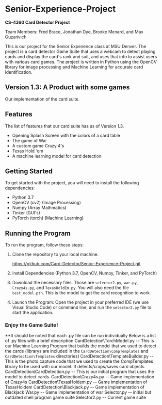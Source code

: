 # Senior-Experience-Project
**CS-4360 Card Detector Project**

Team Members: Fred Brace, Jonathan Dye, Brooke Menard, and Max Guzarivich

This is our project for the Senior Experience class at MSU Denver. The project is a card detector Game Suite that uses a webcam to detect playing cards and display the card's rank and suit, and uses that info to assist users with various card games. The project is written in Python using the OpenCV library for image processing and Machine Learning for accurate card identification.

## Version 1.3: A Product with some games
Our implementation of the card suite. 

## Features
The list of features that our card suite has as of Version 1.3.
- Opening Splash Screen with the colors of a card table
- The game of War
- A custom game Crazy 4's
- Texas Hold 'em
- A machine learning model for card detection 
  
## Getting Started
To get started with the project, you will need to install the following dependencies:
- Python 3.7
- OpenCV (cv2) (Image Processing)
- Numpy (Array Mathmatics)
- Tinker (GUI's)
- PyTorch (torch) (Machine Learning)

## Running the Program
To run the program, follow these steps:
1. Clone the repository to your local machine. 
   
   https://github.com/Card-Detector/Senior-Experience-Project.git
2. Install Dependencies (Python 3.7, OpenCV, Numpy, Tinker, and PyTorch)
3. Download the necessary files. Those are `selector2.py`, `war.py`, `Crazy4s.py`, and `TexasHoldEm.py`. You will also need the file `best_model.pth`. This is the model to get the card recognition to work
4. Launch the Program: Open the project in your preferred IDE (we use Visual Studio Code) or command line, and run the `selector2.py` file to start the application.

### Enjoy the Game Suite!

**It should be noted that each .py file can be run individually
   Below is a list of .py files with a brief description
      CardDetection\TorchModel.py -- This is our Machine Learning Program that builds the model that we used to detect the cards (librarys are included in the `CardDetection\CompTemplates` and `CardDetection\Templates` directories)
      CardDetection\TemplateBuilder.py -- This is the photo capture code that we used to create the CompTemplates library to be used with our model.  It detects/crops/saves card objects.
      CardDetection\CardDetection.py -- This is our initial program that uses the model to detect cards.
      CardDetection\Crazy4s.py -- Game implementation of Crazy4s
      CardDetection\TexasHoldem.py -- Game implementation of TexasHoldem
      CardDetection\Blackjack.py -- Game implementation of Blackjack
      War.py -- Game implementation of war
      Selector.py -- initial but outdated shell program game suite
      Selector2.py -- Current game suite
